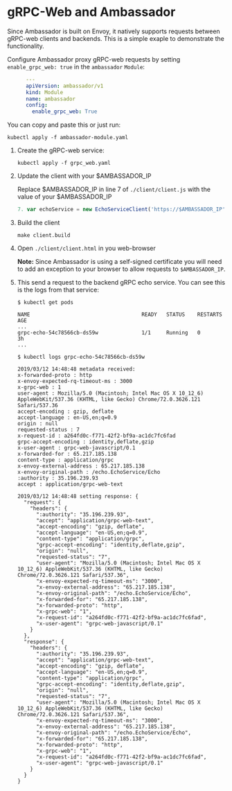 # gRPC-Web and Ambassador

Since Ambassador is built on Envoy, it natively supports requests between gRPC-web clients and backends. This is a simple exaple to demonstrate the functionality.

Configure Ambassador proxy gRPC-web requests by setting `enable_grpc_web: true` in the `ambassador` `Module`:

```yaml
      ---
      apiVersion: ambassador/v1
      kind: Module
      name: ambassador
      config:
        enable_grpc_web: True
```
You can copy and paste this or just run:
```
kubectl apply -f ambassador-module.yaml
```

1. Create the gRPC-web service:

   ```
   kubectl apply -f grpc_web.yaml
   ```

2. Update the client with your $AMBASSADOR_IP

   Replace $AMBASSADOR_IP in line 7 of `./client/client.js` with the value of your $AMBASSADOR_IP

   ```js
   7. var echoService = new EchoServiceClient('https://$AMBASSADOR_IP', null, null);
   ```

3. Build the client

   ```
   make client.build
   ```

4. Open  `./client/client.html` in you web-browser

   **Note:** Since Ambassador is using a self-signed certificate you will need to add an exception to your browser to allow requests to `$AMBASSADOR_IP`.

5. This send a request to the backend gRPC echo service. You can see this is the logs from that service:

   ```
   $ kubectl get pods

   NAME                                    READY   STATUS    RESTARTS   AGE
   ...
   grpc-echo-54c78566cb-ds59w              1/1     Running   0          3h
   ...

   $ kubectl logs grpc-echo-54c78566cb-ds59w 

   2019/03/12 14:48:48 metadata received: 
   x-forwarded-proto : http
   x-envoy-expected-rq-timeout-ms : 3000
   x-grpc-web : 1
   user-agent : Mozilla/5.0 (Macintosh; Intel Mac OS X 10_12_6) AppleWebKit/537.36 (KHTML, like Gecko) Chrome/72.0.3626.121 Safari/537.36
   accept-encoding : gzip, deflate
   accept-language : en-US,en;q=0.9
   origin : null
   requested-status : 7
   x-request-id : a264fd0c-f771-42f2-bf9a-ac1dc7fc6fad
   grpc-accept-encoding : identity,deflate,gzip
   x-user-agent : grpc-web-javascript/0.1
   x-forwarded-for : 65.217.185.138
   content-type : application/grpc
   x-envoy-external-address : 65.217.185.138
   x-envoy-original-path : /echo.EchoService/Echo
   :authority : 35.196.239.93
   accept : application/grpc-web-text

   2019/03/12 14:48:48 setting response: {
     "request": {
       "headers": {
         ":authority": "35.196.239.93",
         "accept": "application/grpc-web-text",
         "accept-encoding": "gzip, deflate",
         "accept-language": "en-US,en;q=0.9",
         "content-type": "application/grpc",
         "grpc-accept-encoding": "identity,deflate,gzip",
         "origin": "null",
         "requested-status": "7",
         "user-agent": "Mozilla/5.0 (Macintosh; Intel Mac OS X 10_12_6) AppleWebKit/537.36 (KHTML, like Gecko) Chrome/72.0.3626.121 Safari/537.36",
         "x-envoy-expected-rq-timeout-ms": "3000",
         "x-envoy-external-address": "65.217.185.138",
         "x-envoy-original-path": "/echo.EchoService/Echo",
         "x-forwarded-for": "65.217.185.138",
         "x-forwarded-proto": "http",
         "x-grpc-web": "1",
         "x-request-id": "a264fd0c-f771-42f2-bf9a-ac1dc7fc6fad",
         "x-user-agent": "grpc-web-javascript/0.1" 
       }
     },
     "response": {
       "headers": {
         ":authority": "35.196.239.93",
         "accept": "application/grpc-web-text",
         "accept-encoding": "gzip, deflate",
         "accept-language": "en-US,en;q=0.9",
         "content-type": "application/grpc",
         "grpc-accept-encoding": "identity,deflate,gzip",
         "origin": "null",
         "requested-status": "7",
         "user-agent": "Mozilla/5.0 (Macintosh; Intel Mac OS X 10_12_6) AppleWebKit/537.36 (KHTML, like Gecko) Chrome/72.0.3626.121 Safari/537.36",
         "x-envoy-expected-rq-timeout-ms": "3000",
         "x-envoy-external-address": "65.217.185.138",
         "x-envoy-original-path": "/echo.EchoService/Echo",
         "x-forwarded-for": "65.217.185.138",
         "x-forwarded-proto": "http",
         "x-grpc-web": "1",
         "x-request-id": "a264fd0c-f771-42f2-bf9a-ac1dc7fc6fad",
         "x-user-agent": "grpc-web-javascript/0.1"
       }
     } 
   }
   ```
